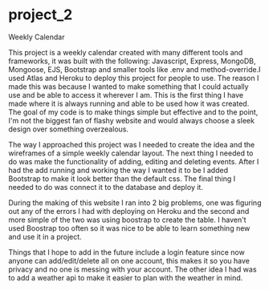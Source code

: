 # project_2
Weekly Calendar

This project is a weekly calendar created with many different tools and frameworks, it was built with the following: Javascript, Express, MongoDB, Mongoose, EJS, Bootstrap and smaller tools like .env and method-override.I used Atlas and Heroku to deploy this project for people to use. The reason I made this was because I wanted to make something that I could actually use and be able to access it wherever I am. This is the first thing I have made where it is always running and able to be used how it was created. The goal of my code is to make things simple but effective and to the point, I'm not the biggest fan of flashy website and would always choose a sleek design over something overzealous.

The way I approached this project was I needed to create the idea and the wireframes of a simple weekly calendar layout. The next thing I needed to do was make the functionality of adding, editing and deleting events. After I had the add running and working the way I wanted it to be I added Bootstrap to make it look better than the default css. The final thing I needed to do was connect it to the database and deploy it.

During the making of this website I ran into 2 big problems, one was figuring out any of the errors I had with deploying on Heroku and the second and more simple of the two was using boostrap to create the table. I haven't used Boostrap too often so it was nice to be able to learn something new and use it in a project.

Things that I hope to add in the future include a login feature since now anyone can add/edit/delete all on one account, this makes it so you have privacy and no one is messing with your account. The other idea I had was to add a weather api to make it easier to plan with the weather in mind.